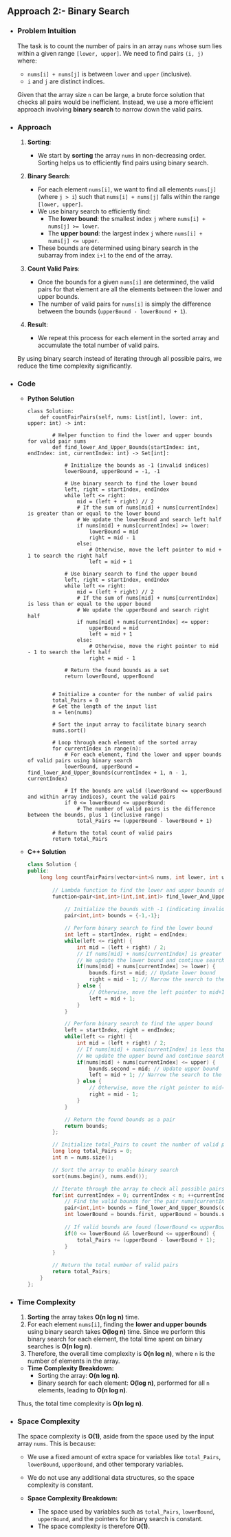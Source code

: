 ## Approach 2:- Binary Search

- ### Problem Intuition
    The task is to count the number of pairs in an array `nums` whose sum lies within a given range `[lower, upper]`. We need to find pairs `(i, j)` where:
    - `nums[i] + nums[j]` is between `lower` and `upper` (inclusive).
    - `i` and `j` are distinct indices.

    Given that the array size `n` can be large, a brute force solution that checks all pairs would be inefficient. Instead, we use a more efficient approach involving **binary search** to narrow down the valid pairs.

- ### Approach
    1. **Sorting**:
        - We start by **sorting** the array `nums` in non-decreasing order. Sorting helps us to efficiently find pairs using binary search.

    2. **Binary Search**:
        - For each element `nums[i]`, we want to find all elements `nums[j]` (where `j > i`) such that `nums[i] + nums[j]` falls within the range `[lower, upper]`.
        - We use binary search to efficiently find:
            - The **lower bound**: the smallest index `j` where `nums[i] + nums[j] >= lower`.
            - The **upper bound**: the largest index `j` where `nums[i] + nums[j] <= upper`.
        - These bounds are determined using binary search in the subarray from index `i+1` to the end of the array.

    3. **Count Valid Pairs**:
        - Once the bounds for a given `nums[i]` are determined, the valid pairs for that element are all the elements between the lower and upper bounds.
        - The number of valid pairs for `nums[i]` is simply the difference between the bounds (`upperBound - lowerBound + 1`).

    4. **Result**:
        - We repeat this process for each element in the sorted array and accumulate the total number of valid pairs.

    By using binary search instead of iterating through all possible pairs, we reduce the time complexity significantly.

- ### Code
    - **Python Solution**
        
        ```python3 []
        class Solution:
            def countFairPairs(self, nums: List[int], lower: int, upper: int) -> int:
                
                # Helper function to find the lower and upper bounds for valid pair sums
                def find_lower_And_Upper_Bounds(startIndex: int, endIndex: int, currentIndex: int) -> Set[int]:
                    
                    # Initialize the bounds as -1 (invalid indices)
                    lowerBound, upperBound = -1, -1

                    # Use binary search to find the lower bound
                    left, right = startIndex, endIndex
                    while left <= right:
                        mid = (left + right) // 2
                        # If the sum of nums[mid] + nums[currentIndex] is greater than or equal to the lower bound
                        # We update the lowerBound and search left half
                        if nums[mid] + nums[currentIndex] >= lower:
                            lowerBound = mid
                            right = mid - 1
                        else:
                            # Otherwise, move the left pointer to mid + 1 to search the right half
                            left = mid + 1

                    # Use binary search to find the upper bound
                    left, right = startIndex, endIndex
                    while left <= right:
                        mid = (left + right) // 2
                        # If the sum of nums[mid] + nums[currentIndex] is less than or equal to the upper bound
                        # We update the upperBound and search right half
                        if nums[mid] + nums[currentIndex] <= upper:
                            upperBound = mid
                            left = mid + 1
                        else:
                            # Otherwise, move the right pointer to mid - 1 to search the left half
                            right = mid - 1

                    # Return the found bounds as a set
                    return lowerBound, upperBound
                
                
                # Initialize a counter for the number of valid pairs
                total_Pairs = 0
                # Get the length of the input list
                n = len(nums)
                
                # Sort the input array to facilitate binary search
                nums.sort()
                
                # Loop through each element of the sorted array
                for currentIndex in range(n):
                    # For each element, find the lower and upper bounds of valid pairs using binary search
                    lowerBound, upperBound = find_lower_And_Upper_Bounds(currentIndex + 1, n - 1, currentIndex)
                    
                    # If the bounds are valid (lowerBound <= upperBound and within array indices), count the valid pairs
                    if 0 <= lowerBound <= upperBound:
                        # The number of valid pairs is the difference between the bounds, plus 1 (inclusive range)
                        total_Pairs += (upperBound - lowerBound + 1)

                # Return the total count of valid pairs
                return total_Pairs
        ```
    
    - **C++ Solution**

        ```C++ []
        class Solution {
        public:
            long long countFairPairs(vector<int>& nums, int lower, int upper) {
                
                // Lambda function to find the lower and upper bounds of valid pairs
                function<pair<int,int>(int,int,int)> find_lower_And_Upper_Bounds = [&](int startIndex, int endIndex, int currentIndex) -> pair<int, int> {
                    
                    // Initialize the bounds with -1 (indicating invalid indices initially)
                    pair<int,int> bounds = {-1,-1};

                    // Perform binary search to find the lower bound
                    int left = startIndex, right = endIndex;
                    while(left <= right) {
                        int mid = (left + right) / 2;
                        // If nums[mid] + nums[currentIndex] is greater than or equal to the lower bound
                        // We update the lower bound and continue searching the left side
                        if(nums[mid] + nums[currentIndex] >= lower) {
                            bounds.first = mid; // Update lower bound
                            right = mid - 1; // Narrow the search to the left side
                        } else {
                            // Otherwise, move the left pointer to mid+1 to search the right side
                            left = mid + 1;
                        }
                    }

                    // Perform binary search to find the upper bound
                    left = startIndex, right = endIndex;
                    while(left <= right) {
                        int mid = (left + right) / 2;
                        // If nums[mid] + nums[currentIndex] is less than or equal to the upper bound
                        // We update the upper bound and continue searching the right side
                        if(nums[mid] + nums[currentIndex] <= upper) {
                            bounds.second = mid; // Update upper bound
                            left = mid + 1; // Narrow the search to the right side
                        } else {
                            // Otherwise, move the right pointer to mid-1 to search the left side
                            right = mid - 1;
                        }
                    }

                    // Return the found bounds as a pair
                    return bounds;
                };

                // Initialize total_Pairs to count the number of valid pairs
                long long total_Pairs = 0;
                int n = nums.size();

                // Sort the array to enable binary search
                sort(nums.begin(), nums.end());

                // Iterate through the array to check all possible pairs
                for(int currentIndex = 0; currentIndex < n; ++currentIndex) {
                    // Find the valid bounds for the pair nums[currentIndex] + nums[i] using binary search
                    pair<int,int> bounds = find_lower_And_Upper_Bounds(currentIndex + 1, n - 1, currentIndex);
                    int lowerBound = bounds.first, upperBound = bounds.second;
                    
                    // If valid bounds are found (lowerBound <= upperBound), count the number of valid pairs
                    if(0 <= lowerBound && lowerBound <= upperBound) {
                        total_Pairs += (upperBound - lowerBound + 1);
                    }
                }

                // Return the total number of valid pairs
                return total_Pairs;
            }
        };
        ```

- ### Time Complexity
    1. **Sorting** the array takes **O(n log n)** time.
    2. For each element `nums[i]`, finding the **lower and upper bounds** using binary search takes **O(log n)** time. Since we perform this binary search for each element, the total time spent on binary searches is **O(n log n)**.
    3. Therefore, the overall time complexity is **O(n log n)**, where `n` is the number of elements in the array.

    - **Time Complexity Breakdown:**
        - Sorting the array: **O(n log n)**.
        - Binary search for each element: **O(log n)**, performed for all `n` elements, leading to **O(n log n)**.

    Thus, the total time complexity is **O(n log n)**.

- ### Space Complexity
    The space complexity is **O(1)**, aside from the space used by the input array `nums`. This is because:
    - We use a fixed amount of extra space for variables like `total_Pairs`, `lowerBound`, `upperBound`, and other temporary variables.
    - We do not use any additional data structures, so the space complexity is constant.

    - **Space Complexity Breakdown:**
        - The space used by variables such as `total_Pairs`, `lowerBound`, `upperBound`, and the pointers for binary search is constant.
        - The space complexity is therefore **O(1)**.